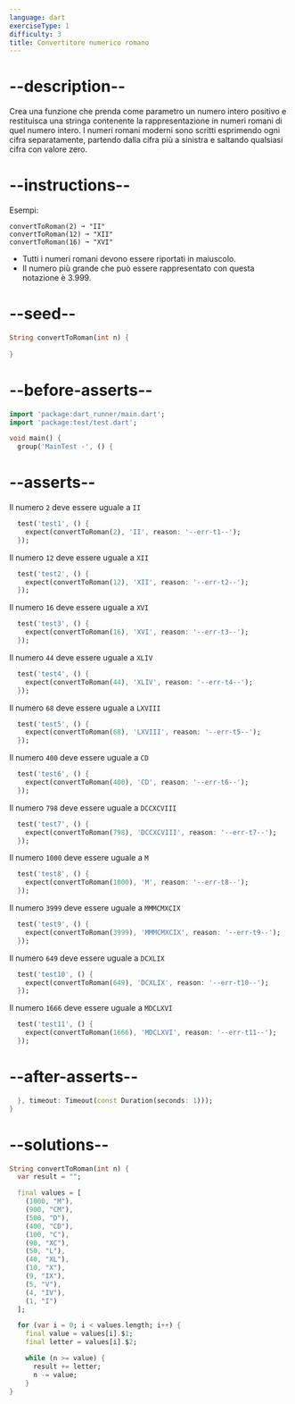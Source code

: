 ```yaml
---
language: dart
exerciseType: 1
difficulty: 3
title: Convertitore numerico romano
---
```


# --description--

Crea una funzione che prenda come parametro un numero intero positivo e restituisca una stringa contenente la rappresentazione in numeri romani di quel numero intero. I numeri romani moderni sono scritti esprimendo ogni cifra separatamente, partendo dalla cifra più a sinistra e saltando qualsiasi cifra con valore zero.

# --instructions--

Esempi:
```
convertToRoman(2) ➞ "II"
convertToRoman(12) ➞ "XII"
convertToRoman(16) ➞ "XVI"
```

- Tutti i numeri romani devono essere riportati in maiuscolo.
- Il numero più grande che può essere rappresentato con questa notazione è 3.999.

# --seed--

```dart
String convertToRoman(int n) {
  
}
```

# --before-asserts--

```dart
import 'package:dart_runner/main.dart';
import 'package:test/test.dart';

void main() {
  group('MainTest -', () {
```

# --asserts--

Il numero `2` deve essere uguale a `II` 

```dart
  test('test1', () {
    expect(convertToRoman(2), 'II', reason: '--err-t1--');
  });
```

Il numero `12` deve essere uguale a `XII` 

```dart
  test('test2', () {
    expect(convertToRoman(12), 'XII', reason: '--err-t2--');
  });
```

Il numero `16` deve essere uguale a `XVI` 

```dart
  test('test3', () {
    expect(convertToRoman(16), 'XVI', reason: '--err-t3--');
  });
```

Il numero `44` deve essere uguale a `XLIV` 

```dart
  test('test4', () {
    expect(convertToRoman(44), 'XLIV', reason: '--err-t4--');
  });
```

Il numero `68` deve essere uguale a `LXVIII` 

```dart
  test('test5', () {
    expect(convertToRoman(68), 'LXVIII', reason: '--err-t5--');
  });
```

Il numero `400` deve essere uguale a `CD` 

```dart
  test('test6', () {
    expect(convertToRoman(400), 'CD', reason: '--err-t6--');
  });
```

Il numero `798` deve essere uguale a `DCCXCVIII` 

```dart
  test('test7', () {
    expect(convertToRoman(798), 'DCCXCVIII', reason: '--err-t7--');
  });
```

Il numero `1000` deve essere uguale a `M` 

```dart
  test('test8', () {
    expect(convertToRoman(1000), 'M', reason: '--err-t8--');
  });
```

Il numero `3999` deve essere uguale a `MMMCMXCIX` 

```dart
  test('test9', () {
    expect(convertToRoman(3999), 'MMMCMXCIX', reason: '--err-t9--');
  });
```

Il numero `649` deve essere uguale a `DCXLIX` 

```dart
  test('test10', () {
    expect(convertToRoman(649), 'DCXLIX', reason: '--err-t10--');
  });
```

Il numero `1666` deve essere uguale a `MDCLXVI` 

```dart
  test('test11', () {
    expect(convertToRoman(1666), 'MDCLXVI', reason: '--err-t11--');
  });
```

# --after-asserts--

```dart
  }, timeout: Timeout(const Duration(seconds: 1)));
}
```

# --solutions--

```dart
String convertToRoman(int n) {
  var result = "";

  final values = [
    (1000, "M"),
    (900, "CM"),
    (500, "D"),
    (400, "CD"),
    (100, "C"),
    (90, "XC"),
    (50, "L"),
    (40, "XL"),
    (10, "X"),
    (9, "IX"),
    (5, "V"),
    (4, "IV"),
    (1, "I")
  ];

  for (var i = 0; i < values.length; i++) {
    final value = values[i].$1;
    final letter = values[i].$2;

    while (n >= value) {
      result += letter;
      n -= value;
    }
}
```
